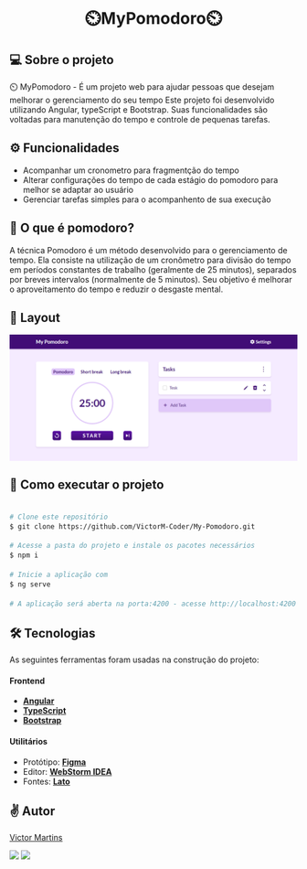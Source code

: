 <h1 align="center">
    ⏲️MyPomodoro⏲️
</h1>

## 💻 Sobre o projeto

⏲️ MyPomodoro - É um projeto web para ajudar pessoas que desejam melhorar o gerenciamento do seu tempo
Este projeto foi desenvolvido utilizando Angular, typeScript e Bootstrap. Suas funcionalidades são voltadas para manutenção do tempo e controle de pequenas tarefas.

## ⚙️ Funcionalidades

- Acompanhar um cronometro para fragmentção do tempo
- Alterar configurações do tempo de cada estágio do pomodoro para melhor se adaptar ao usuário
- Gerenciar tarefas simples para o acompanhento de sua execução

## 🤔 O que é pomodoro?
A técnica Pomodoro é um método desenvolvido para o gerenciamento de tempo. Ela consiste na utilização de um cronômetro para divisão do tempo em períodos constantes de trabalho (geralmente de 25 minutos), separados por breves intervalos (normalmente de 5 minutos). Seu objetivo é melhorar o aproveitamento do tempo e reduzir o desgaste mental.

## 🎨 Layout

<p align="center" style="display: flex; align-items: flex-start; justify-content: center;">
  <img alt="tela" src="imagem_2023-04-20_144512941.png" width="100%">
</p>

## 🚀 Como executar o projeto

```bash

# Clone este repositório
$ git clone https://github.com/VictorM-Coder/My-Pomodoro.git

# Acesse a pasta do projeto e instale os pacotes necessários
$ npm i

# Inicie a aplicação com
$ ng serve

# A aplicação será aberta na porta:4200 - acesse http://localhost:4200

```

## 🛠 Tecnologias

As seguintes ferramentas foram usadas na construção do projeto:

#### **Frontend** 

-   **[Angular](https://angular.io)**
-   **[TypeScript](https://www.typescriptlang.org)**
-   **[Bootstrap](https://getbootstrap.com)**

#### **Utilitários**

-   Protótipo:  **[Figma](https://www.figma.com/)**
-   Editor: **[WebStorm IDEA](https://www.jetbrains.com/webstorm/)**
-   Fontes:  **[Lato](https://fonts.google.com/specimen/Lato)**

## ✌️ Autor

[Victor Martins](https://github.com/VictorM-Coder)
<div>
  <a href="https://www.instagram.com/iam_victor.martins/"><img src="https://img.shields.io/badge/Instagram-E4405F?style=for-the-badge&logo=instagram&logoColor=white" /></a> 
  <a href="https://www.linkedin.com/in/victor-martins-230864233/"><img src="https://img.shields.io/badge/LinkedIn-0077B5?style=for-the-badge&logo=linkedin&logoColor=white" /></a> 
